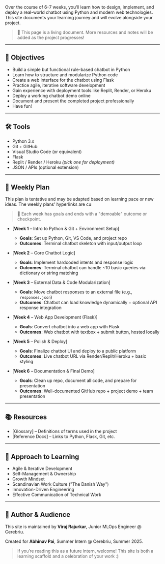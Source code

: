 Over the course of 6–7 weeks, you'll learn how to design, implement, and deploy a real-world chatbot using Python and modern web technologies. This site documents your learning journey and will evolve alongside your project.

> 🚧 This page is a living document. More resources and notes will be added as the project progresses!

---

## 🎯 Objectives

- Build a simple but functional rule-based chatbot in Python
- Learn how to structure and modularize Python code
- Create a web interface for the chatbot using Flask
- Practice agile, iterative software development
- Gain experience with deployment tools like Replit, Render, or Heroku
- Deploy a working chatbot demo online
- Document and present the completed project professionally
- Have fun!

---

## 🛠 Tools

- Python 3.x
- Git + GitHub
- Visual Studio Code (or equivalent)
- Flask
- Replit / Render / Heroku *(pick one for deployment)*
- JSON / APIs (optional extension)

---

## 📅 Weekly Plan

This plan is tentative and may be adapted based on learning pace or new ideas.
The weekly plans' hyperlinks are cu

> 🧪 Each week has goals and ends with a "demoable" outcome or checkpoint.

- [**Week 1** – Intro to Python & Git + Environment Setup] 
    - **Goals**: Set up Python, Git, VS Code, and project repo
    - **Outcomes**: Terminal chatbot skeleton with input/output loop

- [**Week 2** – Core Chatbot Logic]
    - **Goals**: Implement hardcoded intents and response logic
    - **Outcomes**: Terminal chatbot can handle ~10 basic queries via dictionary or string matching

- [**Week 3** – External Data & Code Modularization]
    - **Goals**: Move chatbot responses to an external file (e.g., `responses.json`)
    - **Outcomes**: Chatbot can load knowledge dynamically + optional API response integration

- [**Week 4** – Web App Development (Flask)]
    - **Goals**: Convert chatbot into a web app with Flask
    - **Outcomes**: Web chatbot with textbox + submit button, hosted locally

- [**Week 5** – Polish & Deploy]
    - **Goals**: Finalize chatbot UI and deploy to a public platform
    - **Outcomes**: Live chatbot URL via Render/Replit/Heroku + basic styling

- [**Week 6** – Documentation & Final Demo]
    - **Goals**: Clean up repo, document all code, and prepare for presentation
    - **Outcomes**: Well-documented GitHub repo + project demo + team presentation

---

## 📚 Resources

- [Glossary] – Definitions of terms used in the project
- [Reference Docs] – Links to Python, Flask, Git, etc.

---

## 📐 Approach to Learning

- Agile & Iterative Development
- Self-Management & Ownership
- Growth Mindset
- Scandinavian Work Culture ("The Danish Way")
- Innovation-Driven Engineering
- Effective Communication of Technical Work

---

## 👥 Author & Audience

This site is maintained by **Viraj Rajurkar**, Junior MLOps Engineer @ Cerebriu.

Created for **Abhinav Pai**, Summer Intern @ Cerebriu, Summer 2025.

> If you’re reading this as a future intern, welcome! This site is both a learning scaffold and a celebration of your work :)

